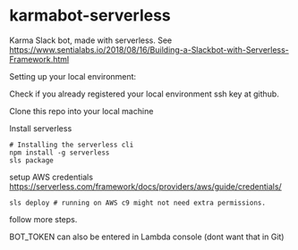 # karmabot-serverless
Karma Slack bot, made with serverless. See https://www.sentialabs.io/2018/08/16/Building-a-Slackbot-with-Serverless-Framework.html

Setting up your local environment:

Check if you already registered your local environment ssh key at github.

Clone this repo into your local machine

Install serverless 

```
# Installing the serverless cli
npm install -g serverless
sls package
```
setup AWS credentials https://serverless.com/framework/docs/providers/aws/guide/credentials/
```
sls deploy # running on AWS c9 might not need extra permissions.
```

follow more steps.


BOT_TOKEN can also be entered in Lambda console (dont want that in Git)

